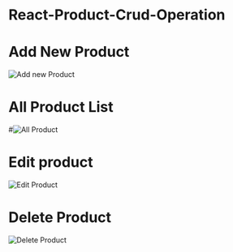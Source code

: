 # React-Product-Crud-Operation
# Add New Product
![Add new Product](https://github.com/pejus4490/React-Product-Crud-Operation/assets/58343834/d4ceaea2-d137-4df5-a59a-96fa1bb33e09)

# All Product List
#![All Product](https://github.com/pejus4490/React-Product-Crud-Operation/assets/58343834/3a80efe2-b6a1-40f1-a02b-7241ee438dcd)

# Edit product
![Edit Product](https://github.com/pejus4490/React-Product-Crud-Operation/assets/58343834/c6d7b31f-10d4-4316-8360-cfa4ec2287c7)

# Delete Product
![Delete Product](https://github.com/pejus4490/React-Product-Crud-Operation/assets/58343834/98579f35-baf8-4bbc-af5c-29f1460478b9)

